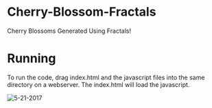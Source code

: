 # Cherry-Blossom-Fractals
Cherry Blossoms Generated Using Fractals!

# Running
To run the code, drag index.html and the javascript files into the same directory on a webserver.
The index.html will load the javascript.

![5-21-2017](https://gfycat.com/VioletYawningAegeancat)
